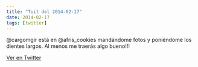 ```yaml
---
title: "Tuit del 2014-02-17"
date: 2014-02-17
tags: [twitter]
---
```


@cargomgir está en @afris_cookies mandándome fotos y poniéndome los dientes largos. Al menos me traerás algo bueno!!!



[Ver en Twitter](https://twitter.com/i/web/status/435466001975902208)
